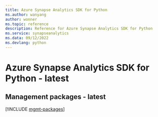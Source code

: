 ```yaml
---
title: Azure Synapse Analytics SDK for Python
ms.author: wanyang
author: wonner
ms.topic: reference
description: Reference for Azure Synapse Analytics SDK for Python
ms.service: synapseanalytics
ms.data: 09/12/2022
ms.devlang: python
---
```

# Azure Synapse Analytics SDK for Python - latest

## Management packages - latest
[!INCLUDE [mgmt-packages](synapse-analytics-mgmt-index.md)]